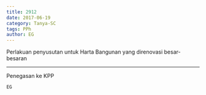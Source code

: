 ```yaml
---
title: 2912
date: 2017-06-19
category: Tanya-SC
tags: PPh
author: EG
---
```


Perlakuan penyusutan untuk Harta Bangunan yang direnovasi besar-besaran

---

Penegasan ke KPP

`EG`
